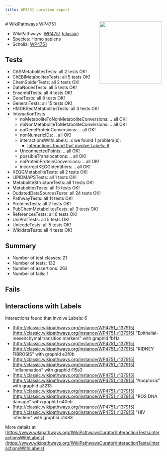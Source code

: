 ```yaml
---
title: WP4751 curation report
---
```


<img style="float: right; width: 200px" src="https://upload.wikimedia.org/wikipedia/commons/thumb/8/83/Wplogo_with_text_500.png/640px-Wplogo_with_text_500.png" />
# WikiPathways WP4751

* WikiPathways: [WP4751](https://wikipathways.org/pathways/WP4751) ([classic](https://classic.wikipathways.org/instance/WP4751))
* Species: Homo sapiens
* Scholia: [WP4751](https://scholia.toolforge.org/wikipathways/WP4751)
## Tests
* CASMetabolitesTests: all 2 tests OK!
* ChEBIMetabolitesTests: all 5 tests OK!
* ChemSpiderTests: all 2 tests OK!
* DataNodesTests: all 5 tests OK!
* EnsemblTests: all 4 tests OK!
* GeneTests: all 8 tests OK!
* GeneralTests: all 15 tests OK!
* HMDBSecMetabolitesTests: all 3 tests OK!
* InteractionTests
    * noMetaboliteToNonMetaboliteConversions: .. all OK!
    * noNonMetaboliteToMetaboliteConversions: .. all OK!
    * noGeneProteinConversions: .. all OK!
    * nonNumericIDs: .. all OK!
    * interactionsWithLabels: .x we found 1 problem(s):
        * [Interactions found that involve Labels: 6](#630d267d)
    * UnconnectedPoints: .. all OK!
    * possibleTranslocations: .. all OK!
    * noProteinProteinConversions: .. all OK!
    * incorrectKEGGIdentifiers: .. all OK!
* KEGGMetaboliteTests: all 2 tests OK!
* LIPIDMAPSTests: all 1 tests OK!
* MetaboliteStructureTests: all 1 tests OK!
* MetabolitesTests: all 15 tests OK!
* OudatedDataSourcesTests: all 24 tests OK!
* PathwayTests: all 11 tests OK!
* ProteinsTests: all 2 tests OK!
* PubChemMetabolitesTests: all 3 tests OK!
* ReferencesTests: all 6 tests OK!
* UniProtTests: all 5 tests OK!
* UnicodeTests: all 5 tests OK!
* WikidataTests: all 4 tests OK!


## Summary

* Number of test classes: 21
* Number of tests: 132
* Number of assertions: 263
* Number of fails: 1

## Fails

<a name="630d267d" />

## Interactions with Labels

Interactions found that involve Labels: 6

* [http://classic.wikipathways.org/instance/WP4751_r137915](http://classic.wikipathways.org/instance/WP4751_r137915) "Epithelial-mesenchymal
transition markers" with graphId fbf1a
* [http://classic.wikipathways.org/instance/WP4751_r137915](http://classic.wikipathways.org/instance/WP4751_r137915) "KIDNEY FIBROSIS" with graphId e3f0b
* [http://classic.wikipathways.org/instance/WP4751_r137915](http://classic.wikipathways.org/instance/WP4751_r137915) "Inflammation" with graphId f15a3
* [http://classic.wikipathways.org/instance/WP4751_r137915](http://classic.wikipathways.org/instance/WP4751_r137915) "Apoptosis" with graphId a3213
* [http://classic.wikipathways.org/instance/WP4751_r137915](http://classic.wikipathways.org/instance/WP4751_r137915) "ROS
DNA damage" with graphId e40eb
* [http://classic.wikipathways.org/instance/WP4751_r137915](http://classic.wikipathways.org/instance/WP4751_r137915) "HIV infection" with graphId c1d83


More details at [https://www.wikipathways.org/WikiPathwaysCurator/InteractionTests/interactionsWithLabels](https://www.wikipathways.org/WikiPathwaysCurator/InteractionTests/interactionsWithLabels)

